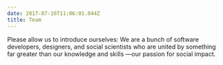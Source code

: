 ```yaml
---
date: 2017-07-16T11:06:01.044Z
title: Team
---
```


Please allow us to introduce ourselves: We are a bunch of software developers, designers, and social scientists 
who are united by something far greater than our knowledge and skills —our passion for social impact.

